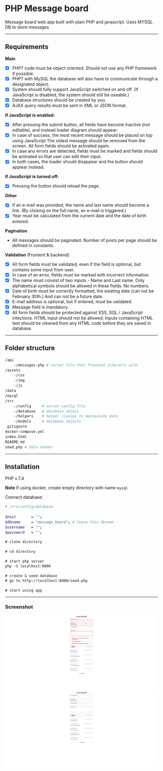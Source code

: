 # PHP Message board

Message board web app built with plain PHP and javascript. Uses MYSQL DB to store messages

---
## Requirements

**Main**
* [x] PHP7 code must be object oriented. Should not use any PHP framework if possible.
* [x] PHP7 with MySQL the database will also have to communicate through a designated object.
* [x] System should fully support JavaScript switched on and off. (If JavaScript is disabled, the system should still be useable.)
* [x] Database structures should be created by you.
* [x] AJAX query results must be sent in XML or JSON format.

**If JavaScript is enabled:**
* [x] After pressing the submit button, all fields have become inactive (not editable), and instead loader diagram should appear.
* [x] In case of success, the most recent message should be placed on top using JavaScript The oldest message should be removed from the screen. All form fields should be activated again.
* [x] In case any errors are detected, fields must be marked and fields should be activated so that user can edit their input.
* [x] In both cases, the loader should disappear and the button should appiear instead.

**If JavaScript is turned off:**
* [x] Pressing the button should reload the page. 

**Other**
* [x] If an e-mail was provided, the name and last name should become a link. (By clicking on the full name, an e-mail is triggered.)
* [x] Year must be calculated from the current date and the date of birth entered.

**Pagination**
* All messages should be paginated. Number of posts per page should be defined in constants.

**Validation** (Frontent & backend)
* [x] All form fields must be validated, even if the field is optional, but contains some input from user.
* [x] In case of an error, fields must be marked with incorrect information.
* [x] The name must consist of two inputs - Name and Last name. Only alphabetical symbols should be allowed in these fields. No numbers.   
* [x] Date of birth must be correctly formatted, the existing date (can not be February 30th.) And can not be a future date.
* [x] E-mail address is optional, but if entered, must be validated.
* [x] Message field is mandatory.
* [x] All form fields should be protected against XSS, SQL / JavaScript intections. HTML input should not be allowed. Inputs containing HTML text should be cleaned from any HTML code before they are saved in database.
---
## Folder structure
```bash
/api
    -/messages.php # server file that frontend interacts with
/assets
    -/css
    -/img
    -/js
/data
/mysql
/src
    -/config     # server config file
    -/database   # database object 
    -/helpers    # helper classes to manipulate data
    -/models     # database objects
.gitignore
docker-compose.yml
index.html
README.md
seed.php # data seeder
```
---

## Installation
PHP v.7.4

**Note** If using docker, create empty directory with name `mysql`

Connect database:
```bash
# /src/config/database

$host       = "";
$dbname     = "message_board"; # leave this dbname
$username   = "";
$password   = "";

```

```
# clone directory

# cd directory

# start php server
php -S localhost:8000

# create & seed database
# go to http://localhost:8000/seed.php

# start using app

```
---
### Screenshot

<div>
    <img src="assets/img/screenshot1.png"/>
    <br />
    <img src="assets/img/screenshot2.png"/>
</div>
